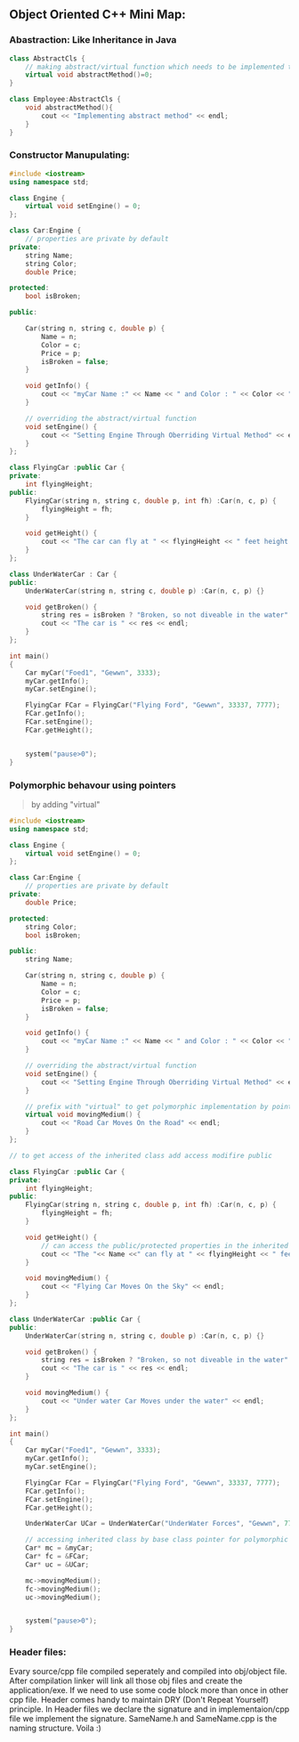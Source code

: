 ## Object Oriented C++ Mini Map:

### Abastraction: Like Inheritance in Java
```cpp
class AbstractCls {
    // making abstract/virtual function which needs to be implemented to the inherited class
    virtual void abstractMethod()=0;
}

class Employee:AbstractCls {
    void abstractMethod(){
        cout << "Implementing abstract method" << endl;
    }
}
```

### Constructor Manupulating:

```cpp
#include <iostream>
using namespace std;

class Engine {
	virtual void setEngine() = 0;
};

class Car:Engine {
	// properties are private by default
private:
	string Name;
	string Color;
	double Price;

protected:
	bool isBroken;

public:

	Car(string n, string c, double p) {
		Name = n;
		Color = c;
		Price = p;
		isBroken = false;
	}

	void getInfo() {
		cout << "myCar Name :" << Name << " and Color : " << Color << " and Price : " << Price << endl;
	}

	// overriding the abstract/virtual function
	void setEngine() {
		cout << "Setting Engine Through Oberriding Virtual Method" << endl;
	}
};

class FlyingCar :public Car {
private:
	int flyingHeight;
public:
	FlyingCar(string n, string c, double p, int fh) :Car(n, c, p) {
		flyingHeight = fh;
	}

	void getHeight() {
		cout << "The car can fly at " << flyingHeight << " feet height in the sky";
	}
};

class UnderWaterCar : Car {
public:
	UnderWaterCar(string n, string c, double p) :Car(n, c, p) {}

	void getBroken() {
		string res = isBroken ? "Broken, so not diveable in the water" : "Not Broken, its moving under water smoothly";
		cout << "The car is " << res << endl;
	}
};

int main()
{
	Car myCar("Foed1", "Gewwn", 3333);
	myCar.getInfo();
	myCar.setEngine();

	FlyingCar FCar = FlyingCar("Flying Ford", "Gewwn", 33337, 7777);
	FCar.getInfo();
	FCar.setEngine();
	FCar.getHeight();


	system("pause>0");
}
```



### Polymorphic behavour using pointers

> by adding "virtual" 

```cpp
#include <iostream>
using namespace std;

class Engine {
	virtual void setEngine() = 0;
};

class Car:Engine {
	// properties are private by default
private:
	double Price;

protected:
	string Color;
	bool isBroken;

public:
	string Name;

	Car(string n, string c, double p) {
		Name = n;
		Color = c;
		Price = p;
		isBroken = false;
	}

	void getInfo() {
		cout << "myCar Name :" << Name << " and Color : " << Color << " and Price : " << Price << endl;
	}

	// overriding the abstract/virtual function
	void setEngine() {
		cout << "Setting Engine Through Oberriding Virtual Method" << endl;
	}

	// prefix with "virtual" to get polymorphic implementation by pointers
	virtual void movingMedium() {
		cout << "Road Car Moves On the Road" << endl;
	}
};

// to get access of the inherited class add access modifire public

class FlyingCar :public Car {
private:
	int flyingHeight;
public:
	FlyingCar(string n, string c, double p, int fh) :Car(n, c, p) {
		flyingHeight = fh;
	}

	void getHeight() {
		// can access the public/protected properties in the inherited class
		cout << "The "<< Name <<" can fly at " << flyingHeight << " feet height in the sky and the color of the car is : " << Color << endl;
	}

	void movingMedium() {
		cout << "Flying Car Moves On the Sky" << endl;
	}
};

class UnderWaterCar :public Car {
public:
	UnderWaterCar(string n, string c, double p) :Car(n, c, p) {}

	void getBroken() {
		string res = isBroken ? "Broken, so not diveable in the water" : "Not Broken, its moving under water smoothly";
		cout << "The car is " << res << endl;
	}

	void movingMedium() {
		cout << "Under water Car Moves under the water" << endl;
	}
};

int main()
{
	Car myCar("Foed1", "Gewwn", 3333);
	myCar.getInfo();
	myCar.setEngine();

	FlyingCar FCar = FlyingCar("Flying Ford", "Gewwn", 33337, 7777);
	FCar.getInfo();
	FCar.setEngine();
	FCar.getHeight();

	UnderWaterCar UCar = UnderWaterCar("UnderWater Forces", "Gewwn", 7777777);

	// accessing inherited class by base class pointer for polymorphic methods
	Car* mc = &myCar;
	Car* fc = &FCar;
	Car* uc = &UCar;

	mc->movingMedium();
	fc->movingMedium();
	uc->movingMedium();


	system("pause>0");
}
```

### Header files:
Evary source/cpp file compiled seperately and compiled into obj/object file.
After compilation linker will link all those obj files and create the application/exe. If we need to use some code block more than once in other cpp file. Header comes handy to maintain DRY (Don't Repeat Yourself) principle. 
In Header files we declare the signature and in implementaion/cpp file we implement the signature. SameName.h and SameName.cpp is the naming structure. Voila :)